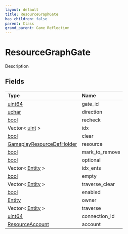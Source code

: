 ```yaml
---
layout: default
title: ResourceGraphGate
has_children: false
parent: Class
grand_parent: Game Reflection
---
```

# ResourceGraphGate
Description 

## Fields

| Type | Name |
|:-------------|:--------------|
| [uint64](/docs/game-reflection/components/uint64) | gate_id |
| [uchar](/docs/game-reflection/enums/uchar) | direction |
| [bool](/docs/game-reflection/components/bool) | recheck |
| Vector< [uint](/docs/game-reflection/components/uint) > | idx |
| [bool](/docs/game-reflection/components/bool) | clear |
| [GameplayResourceDefHolder](/docs/game-reflection/components/gameplay_resource_def_holder) | resource |
| [bool](/docs/game-reflection/components/bool) | mark_to_remove |
| [bool](/docs/game-reflection/components/bool) | optional |
| Vector< [Entity](/docs/game-reflection/classes/entity) > | idx_ents |
| [bool](/docs/game-reflection/components/bool) | empty |
| Vector< [Entity](/docs/game-reflection/classes/entity) > | traverse_clear |
| [bool](/docs/game-reflection/components/bool) | enabled |
| [Entity](/docs/game-reflection/classes/entity) | owner |
| Vector< [Entity](/docs/game-reflection/classes/entity) > | traverse |
| [uint64](/docs/game-reflection/components/uint64) | connection_id |
| [ResourceAccount](/docs/game-reflection/classes/resource_account) | account |

